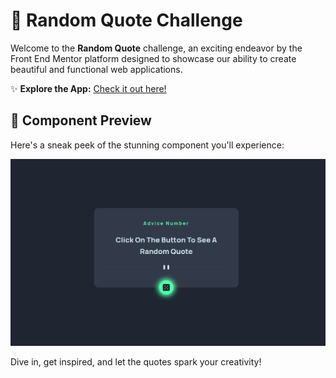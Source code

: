 # 🌟 Random Quote Challenge

Welcome to the **Random Quote** challenge, an exciting endeavor by the Front End Mentor platform designed to showcase our ability to create beautiful and functional web applications. 

✨ **Explore the App:** [Check it out here!](https://bader-idris.github.io/random-quote/)

## 🎨 Component Preview

Here's a sneak peek of the stunning component you'll experience:

![Random Quote Component](https://raw.githubusercontent.com/Bader-Idris/random-quote/refs/heads/main/Screenshot%20from%202025-01-12%2021-39-33.png)

Dive in, get inspired, and let the quotes spark your creativity!
